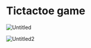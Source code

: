 # Tictactoe game 
![Untitled](https://user-images.githubusercontent.com/80634780/153452425-4bfbeef1-cc64-44d1-8c46-4c6c4dd154a4.png)

![Untitled2](https://user-images.githubusercontent.com/80634780/153453230-c9939585-afbe-48a6-baa6-006229d05075.png)


